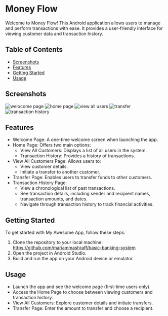 # Money Flow

Welcome to Money Flow! This Android application allows users to manage and perform transactions with ease. It provides a user-friendly interface for viewing customer data and transaction history.

## Table of Contents
- [Screenshots](#screenshots)
- [Features](#features)
- [Getting Started](#getting-started)
- [Usage](#usage)

## Screenshots
![welocome page](https://github.com/mariammashraff/basic-banking-system/assets/58777989/4789ad48-7d6d-4438-95e4-8e236d8d9216)
![home page](https://github.com/mariammashraff/basic-banking-system/assets/58777989/0a3dd61f-91ac-467e-8941-049efc7b4bf9)
![view all users](https://github.com/mariammashraff/basic-banking-system/assets/58777989/cac0d9bf-a91e-4fcc-8097-6a4fd0755ec9)
![transfer](https://github.com/mariammashraff/basic-banking-system/assets/58777989/ac317e7e-2ee4-44b8-98e1-5869936db5be)
![transaction history](https://github.com/mariammashraff/basic-banking-system/assets/58777989/a12ee015-0b93-4f12-a779-eba602a74b09)


## Features
- Welcome Page: A one-time welcome screen when launching the app.
- Home Page: Offers two main options: 
  - View All Customers: Displays a list of all users in the system.
  - Transaction History: Provides a history of transactions.
- View All Customers Page: Allows users to:
  - View customer details.
  - Initiate a transfer to another customer.
- Transfer Page: Enables users to transfer funds to other customers.
- Transaction History Page:
  - View a chronological list of past transactions.
  - See transaction details, including sender and recipient names, transaction amounts, and dates.
  - Navigate through transaction history to track financial activities.

## Getting Started
To get started with My Awesome App, follow these steps:
1. Clone the repository to your local machine:
https://github.com/mariammashraff/basic-banking-system
2. Open the project in Android Studio.
3. Build and run the app on your Android device or emulator.

## Usage
- Launch the app and see the welcome page (first-time users only).
- Access the Home Page to choose between viewing customers and transaction history.
- View All Customers: Explore customer details and initiate transfers.
- Transfer Page: Enter the amount to transfer and choose a recipient.
